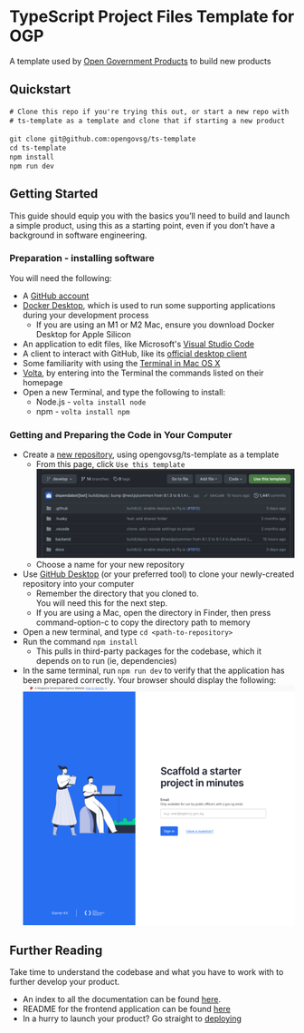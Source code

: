 # TypeScript Project Files Template for OGP

A template used by [Open Government Products](https://open.gov.sg)
to build new products

## Quickstart

```
# Clone this repo if you're trying this out, or start a new repo with
# ts-template as a template and clone that if starting a new product

git clone git@github.com:opengovsg/ts-template
cd ts-template
npm install
npm run dev
```

## Getting Started

This guide should equip you with the basics you’ll need to build and
launch a simple product, using this as a starting point, even if you
don’t have a background in software engineering.

### Preparation - installing software

You will need the following:

- A [GitHub account](https://github.com/signup)
- [Docker Desktop](https://www.docker.com/), which is used to run some
  supporting applications during your development process
  - If you are using an M1 or M2 Mac, ensure you download
    Docker Desktop for Apple Silicon
- An application to edit files, like Microsoft's [Visual Studio Code](https://code.visualstudio.com/)
- A client to interact with GitHub, like its [official desktop client](https://desktop.github.com/)
- Some familiarity with using the [Terminal in Mac OS X](https://www.youtube.com/watch?v=aKRYQsKR46I)
- [Volta](https://volta.sh/), by entering into the Terminal the
  commands listed on their homepage
- Open a new Terminal, and type the following to install:
  - Node.js - `volta install node`
  - npm - `volta install npm`

### Getting and Preparing the Code in Your Computer

- Create a [new repository](https://github.com/new), using
  opengovsg/ts-template as a template
  - From this page, click `Use this template`
    ![Use this template](docs/images/use-this-template.png)
  - Choose a name for your new repository
- Use [GitHub Desktop](https://docs.github.com/en/desktop/contributing-and-collaborating-using-github-desktop/adding-and-cloning-repositories/cloning-and-forking-repositories-from-github-desktop)
  (or your preferred tool) to clone your newly-created repository into
  your computer
  - Remember the directory that you cloned to.  
    You will need this for the next step.
  - If you are using a Mac, open the directory in Finder,
    then press command-option-c to copy the directory path to memory
- Open a new terminal, and type `cd <path-to-repository>`
- Run the command `npm install`
  - This pulls in third-party packages for the codebase, which it
    depends on to run (ie, dependencies)
- In the same terminal, run `npm run dev` to verify that the application
  has been prepared correctly. Your browser should display the following:  
  ![First Run](docs/images/first-run.png)

## Further Reading

Take time to understand the codebase and what you have to work with
to further develop your product.

- An index to all the documentation can be found [here](./docs/).
- README for the frontend application can be found [here](./frontend/README.md)
- In a hurry to launch your product? Go straight to [deploying](./docs/deploying/)
